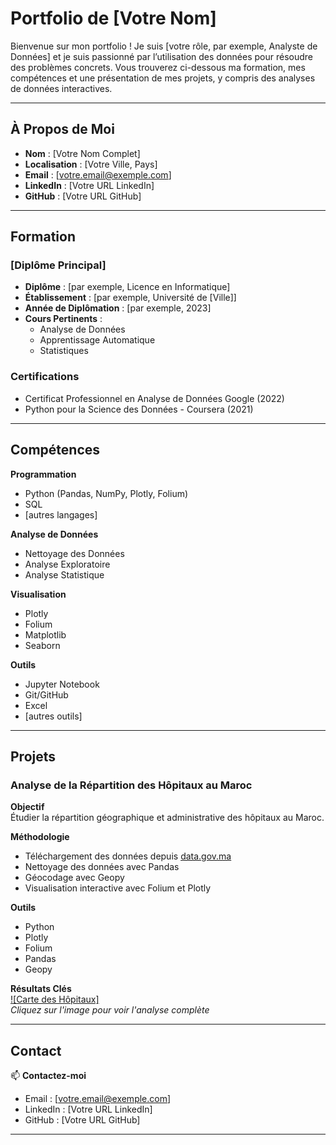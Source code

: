
# Portfolio de [Votre Nom]

Bienvenue sur mon portfolio ! Je suis [votre rôle, par exemple, Analyste de Données] et je suis passionné par l’utilisation des données pour résoudre des problèmes concrets. Vous trouverez ci-dessous ma formation, mes compétences et une présentation de mes projets, y compris des analyses de données interactives.

---

## À Propos de Moi

- **Nom** : [Votre Nom Complet]
- **Localisation** : [Votre Ville, Pays]
- **Email** : [votre.email@exemple.com]
- **LinkedIn** : [Votre URL LinkedIn]
- **GitHub** : [Votre URL GitHub]

---

## Formation

### [Diplôme Principal]
- **Diplôme** : [par exemple, Licence en Informatique]  
- **Établissement** : [par exemple, Université de [Ville]]  
- **Année de Diplômation** : [par exemple, 2023]  
- **Cours Pertinents** :  
  - Analyse de Données  
  - Apprentissage Automatique  
  - Statistiques

### Certifications
- Certificat Professionnel en Analyse de Données Google (2022)
- Python pour la Science des Données - Coursera (2021)

---

## Compétences

**Programmation**  
- Python (Pandas, NumPy, Plotly, Folium)
- SQL
- [autres langages]

**Analyse de Données**  
- Nettoyage des Données
- Analyse Exploratoire
- Analyse Statistique

**Visualisation**  
- Plotly
- Folium
- Matplotlib
- Seaborn

**Outils**  
- Jupyter Notebook
- Git/GitHub
- Excel
- [autres outils]

---

## Projets

### Analyse de la Répartition des Hôpitaux au Maroc

**Objectif**  
Étudier la répartition géographique et administrative des hôpitaux au Maroc.

**Méthodologie**  
- Téléchargement des données depuis [data.gov.ma](https://data.gov.ma)
- Nettoyage des données avec Pandas
- Géocodage avec Geopy
- Visualisation interactive avec Folium et Plotly

**Outils**  
- Python
- Plotly
- Folium
- Pandas
- Geopy

**Résultats Clés**  
[![Carte des Hôpitaux]](hospital_analysis(5).html)  
*Cliquez sur l'image pour voir l'analyse complète*

---

## Contact

📫 **Contactez-moi**  
- Email : [votre.email@exemple.com]
- LinkedIn : [Votre URL LinkedIn]
- GitHub : [Votre URL GitHub]

---
